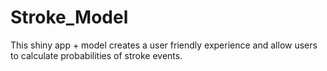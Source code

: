 # Stroke_Model
This shiny app + model creates a user friendly experience and allow users to calculate probabilities of stroke events.
